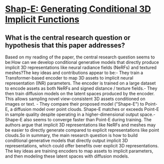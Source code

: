 # [Shap-E: Generating Conditional 3D Implicit Functions](https://arxiv.org/abs/2305.02463)

## What is the central research question or hypothesis that this paper addresses?

Based on my reading of the paper, the central research question seems to be:How can we develop conditional generative models that directly produce implicit 3D representations like neural radiance fields (NeRFs) and textured meshes?The key ideas and contributions appear to be:- They train a Transformer-based encoder to map 3D assets to implicit neural representation (INR) parameters. The encoder is trained on a large dataset to encode assets as both NeRFs and signed distance / texture fields.- They then train diffusion models on the latent spaces produced by the encoder. This allows sampling novel view-consistent 3D assets conditioned on images or text. - They compare their proposed model ("Shape-E") to Point-E, a diffusion model over point clouds. Shape-E matches or exceeds Point-E in sample quality despite operating in a higher-dimensional output space.- Shape-E also seems to converge faster than Point-E during training. The authors argue that implicit 3D representations like NeRFs and meshes may be easier to directly generate compared to explicit representations like point clouds.So in summary, the main research question is how to build conditional generative models that directly output implicit 3D representations, which could offer benefits over explicit 3D representations. The key ideas are training encoders to map assets to implicit parameters, and then modeling these latent spaces with diffusion models.
